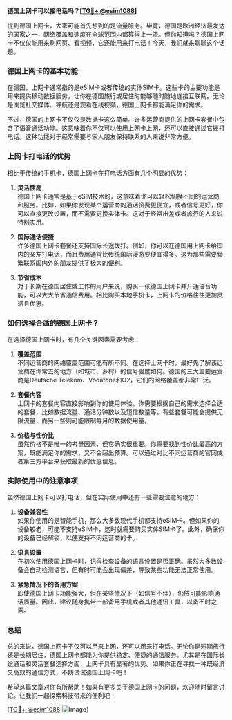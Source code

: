 **德国上网卡可以接电话吗？[[TG💪+ @esim1088](https://t.me/s/esim1088)]**

提到德国上网卡，大家可能首先想到的是流量服务。毕竟，德国是欧洲经济最发达的国家之一，网络覆盖和速度在全球范围内都算得上一流。但你知道吗？德国上网卡不仅仅能用来刷网页、看视频，它还能用来打电话！今天，我们就来聊聊这个话题。

### 德国上网卡的基本功能

在德国，上网卡通常指的是eSIM卡或者传统的实体SIM卡。这些卡的主要功能是用来提供移动数据服务，让你在德国旅行或居住时能够随时随地连接互联网。无论是浏览社交媒体、导航还是观看在线视频，德国上网卡都能满足你的需求。

不过，德国的上网卡不仅仅是数据卡这么简单。许多运营商提供的上网卡套餐中包含了语音通话功能。这意味着你不仅可以使用上网卡上网，还可以直接通过它拨打电话。这种功能对于经常需要与家人朋友保持联系的人来说非常方便。

### 上网卡打电话的优势

相比于传统的手机卡，德国上网卡在打电话方面有几个明显的优势：

1. **灵活性高**  
   德国上网卡通常是基于eSIM技术的，这意味着你可以轻松切换不同的运营商和服务。比如，如果你发现某个运营商的通话资费更便宜，或者信号更好，你可以直接更改设置，而不需要更换实体卡。这对于经常出差或者旅行的人来说特别实用。

2. **国际通话便捷**  
   许多德国上网卡套餐还支持国际长途拨打。例如，你可以在德国用上网卡给国内的亲友打电话，而且费用通常比传统国际漫游要便宜得多。这为那些需要频繁联系国内外的朋友提供了极大的便利。

3. **节省成本**  
   对于长期在德国居住或工作的用户来说，购买一张德国上网卡并开通语音功能，可以大大节省通信费用。相比购买本地手机卡，上网卡的价格往往更加灵活且优惠。

### 如何选择合适的德国上网卡？

在选择德国上网卡时，有几个关键因素需要考虑：

1. **覆盖范围**  
   不同运营商的网络覆盖范围可能有所不同。在选择上网卡时，最好先了解该运营商在你常去的地方（如城市、乡村）的信号强度如何。德国的三大主要运营商是Deutsche Telekom、Vodafone和O2，它们的网络覆盖都非常广泛。

2. **套餐内容**  
   上网卡的套餐内容直接影响到你的使用体验。你需要根据自己的需求选择合适的套餐，比如数据流量、通话分钟数以及短信数量等。有些套餐可能会提供无限流量，而另一些则可能限制每月的数据使用量。

3. **价格与性价比**  
   虽然价格不是唯一的考量因素，但它确实很重要。你需要找到性价比最高的方案，既能满足你的需求，又不会超出预算。可以通过对比不同运营商的官网或者第三方平台来获取最新的优惠信息。

### 实际使用中的注意事项

虽然德国上网卡可以打电话，但在实际使用中还有一些需要注意的地方：

1. **设备兼容性**  
   如果你使用的是智能手机，那么大多数现代手机都支持eSIM卡。但如果你的设备较老，可能不支持eSIM卡，这时就需要购买实体SIM卡了。此外，确保你的设备已经解锁，以便支持不同运营商的卡。

2. **语言设置**  
   在初次使用德国上网卡时，记得检查设备的语言设置是否正确。虽然大多数设备会自动检测语言，但有时可能会出现偏差，导致某些功能无法正常使用。

3. **紧急情况下的备用方案**  
   即使德国上网卡功能强大，但在某些情况下（如信号不佳），仍然可能影响通话质量。因此，建议随身携带一部备用手机或者其他通讯工具，以备不时之需。

### 总结

总的来说，德国上网卡不仅可以用来上网，还可以用来打电话。无论你是短期旅行还是长期居住，德国上网卡都能为你提供稳定、便捷的通信服务。尤其是在国际长途通话和灵活套餐选择方面，上网卡具有显著的优势。如果你正在寻找一种既经济又高效的通信方式，不妨试试德国上网卡吧！

希望这篇文章对你有所帮助！如果有更多关于德国上网卡的问题，欢迎随时留言讨论。让我们一起探索科技带来的便利吧！

[[TG💪+ @esim1088](https://t.me/s/esim1088) ![Image](https://i.postimg.cc/4NQfJmqS/Snipaste-2025-05-13-00-14-12.png)]